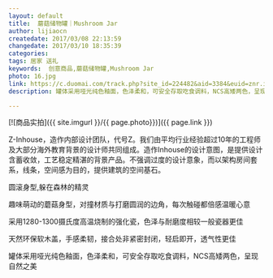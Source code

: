 ```yaml
---
layout: default
title:  蘑菇储物罐｜Mushroom Jar
author: lijiaocn
createdate: 2017/03/08 22:13:59
changedate: 2017/03/10 18:35:39
categories:
tags: 居家 送礼
keywords:  创意商品,蘑菇储物罐,Mushroom Jar
photo: 16.jpg
link: https://c.duomai.com/track.php?site_id=224482&aid=3384&euid=znr.io&t=http%3A%2F%2Fzaozuo.com%2Fitem%2F300176&DMHigh=1
description: 罐体采用哑光纯色釉面，色泽柔和，可安全存取吃食调料，NCS高矮两色，呈现自然之美

---
```


[![商品实拍]({{ site.imgurl }}/{{ page.photo}})]({{ page.link }})

Z-Inhouse，造作内部设计团队，代号Z。我们由平均行业经验超过10年的工程师及大部分海外教育背景的设计师共同组成。造作Inhouse的设计意图，是提供设计含蓄收敛，工艺稳定精湛的背景产品。不强调过度的设计意象，而以架构房间套系，线条，空间感为目的，提供建筑的空间基石。

圆滚身型,躲在森林的精灵

趣味萌动的蘑菇身型，对撞材质与打磨圆润的边角，每次触碰都倍感温暖心意

采用1280-1300摄氏度高温烧制的强化瓷，色泽与耐磨度相较一般瓷器更佳

天然环保软木盖，手感柔韧，接合处非紧密封闭，轻启即开，透气性更佳

罐体采用哑光纯色釉面，色泽柔和，可安全存取吃食调料，NCS高矮两色，呈现自然之美
